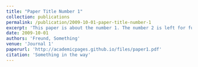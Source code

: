 ```yaml
---
title: "Paper Title Number 1"
collection: publications
permalink: /publication/2009-10-01-paper-title-number-1
excerpt: 'This paper is about the number 1. The number 2 is left for future work.'
date: 2009-10-01
authors: 'Freund, Something'
venue: 'Journal 1'
paperurl: 'http://academicpages.github.io/files/paper1.pdf'
citation: 'Something in the way'
---
```


